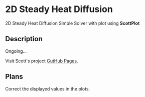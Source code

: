 # 2D Steady Heat Diffusion
2D Steady Heat Diffusion Simple Solver with plot using **ScottPlot** 
## Description
Ongoing...

Visit Scott's project [GutHub Pages](https://github.com/ScottPlot/ScottPlot).

## Plans
Correct the displayed values in the plots.

